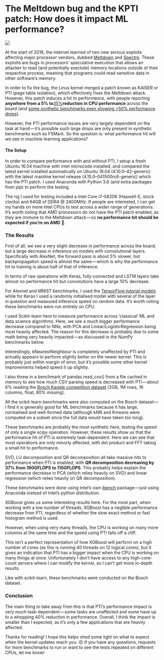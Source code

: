 # The Meltdown bug and the KPTI patch: How does it impact ML performance?

![](https://cdn-images-1.medium.com/max/1600/1*ra9lenkHMnnO2un2hUjPdQ.png)

At the start of 2018, the internet learned of two new serious exploits affecting major processor vendors, dubbed [Meltdown](https://meltdownattack.com) and [Spectre](https://spectreattack.com/). These exploits are bugs in processors’ speculative execution that allows an attacker to read (and potentially exectute) memory locations outside of their respective process, meaning that programs could read sensitive data in other software’s memory.

In order to fix the bug, the Linux kernel merged a patch known as KAISER or PTI (page table isolation), which effectively fixes the Meltdown attack. However, this patch induces a hit to performance, with people reporting **anywhere from a 5% to**[35%](https://siliconangle.com/blog/2018/01/02/intel-patches-critical-processor-security-bug-fix-imposes-35-performance-hit/)**reduction in CPU performance** across the board (and [some synthetic benchmarks even showing >50% performance drops](https://www.phoronix.com/scan.php?page=article&item=linux-415-x86pti&num=2)).

However, the PTI performance issues are very largely dependent on the task at hand — it’s possible such large drops are only present in synthetic benchmarks such as FSMark. So the question is: what performance hit will we see in machine learning applications?

#### The Setup

In order to compare performance with and without PTI, I setup a fresh Ubuntu 16.04 machine with intel microcode installed, and compared the latest kernel installed automatically on Ubuntu 16.04 (4.10.0–42-generic) with the latest mainline kernel release (4.15.0–041500rc6-generic) which has the PTI patch. I used Anaconda with Python 3.6 (and extra packages from pip) to perform the testing.

The rig I used for testing included a Intel Core i7–5820K (Haswell-E, stock clocks) and 64GB of DDR4 @ 2400MHz. If people are interested, I can get my hands on more Intel CPUs to test across a wider range of generations. It’s worth noting that AMD processors do not have the PTI patch enabled, as they are immune to the Meltdown attack — so **no performance hit should be expected if you’re on AMD** 🙂.

### The Results

First of all, we see a very slight decrease in performance across the board, but a large decrease in inference on models with convolutional layers. Specifically with AlexNet, the forward pass is about 5% slower, but backpropagation speed is almost the same — which is why the performance hit to training is about half of that of inference.

In terms of raw operations with Keras, fully connected and LSTM layers take almost no performance hit but convolutions have a large 10% decrease.

For Alexnet and MNIST benchmarks, I used the [TensorFlow tutorial models](https://github.com/tensorflow/models/tree/master/tutorials/image) while for Keras I used a randomly initialised model with several of the layer in question and measured inference speed on random data. It’s worth noting these benchmarks were run entirely on CPU.

I used Scikit-learn here to measure performance across ‘classical’ ML and data science algorithms. Here, we see a much bigger performance decrease compared to NNs, with PCA and Linear/LogisticRegression being most heavily affected. The reason for this decrease is probably due to some math being very heavily impacted — as discussed in the NumPy benchmarks below.

Interestingly, kNearestNeighbour is completely unaffected by PTI and actually appears to perform slightly better on the newer kernel. This is probably just within margin of error, but it’s possible some other kernel improvements helped speed it up slightly.

I also threw in a benchmark of pandas.read_csv() from a file cached in memory to see how much CSV parsing speed is decreased with PTI — about 6% reading the [Bosch Kaggle competition dataset](https://www.kaggle.com/c/bosch-production-line-performance) (2GB, 1M rows, 1K columns, float, 80% missing).

All the scikit-learn benchmarks were also computed on the Bosch dataset — I find it is generally good for ML benchmarks because it has large, normalised and well-formed data (although kNN and Kmeans were computed on a subset since the full data would have taken too long).

These benchmarks are probably the most synthetic here, testing the speed of only a single scipy operation. However, these results show us that the performance hit of PTI is extremely task-dependent. Here we can see that most operations are only minorly affected, with dot product and FFT taking a small hit to performance.

SVD, LU decomposition and QR decomposition all take massive hits to performance when PTI is enabled, with **QR decomposition decreasing by 37% from 190GFLOPS to 110GFLOPS**. This probably helps explain the performance decrease in PCA (which relies heavily on SVD) and linear regression (which relies heavily on QR decomposition).

These benchmarks were done using Intel’s own [ibench](https://github.com/IntelPython/ibench) package — just using Anaconda instead of Intel’s python distribution.

XGBoost gives us some interesting results here. For the most part, when working with a low number of threads, XGBoost has a neglible performance decrease from PTI, regardless of whether the slow exact method or fast histogram method is used.

However, when using very many threads, the CPU is working on many more columns at the same time and the speed using PTI falls off a cliff.

This isn’t a perfect representation of how XGBoost will perform on a high number of cores (as this is running 40 threads on 12 logical cores), but it gives an indication that PTI has a bigger impact when the CPU is working on many things at once. Unfortunately I don’t have access to any high-core-count servers where I can modify the kernel, so I can’t get more in-depth results.

Like with scikit-learn, these benchmarks were conducted on the Bosch dataset.

### Conclusion

The main thing to take away from this is that PTI’s performance impact is very much task-dependent — some tasks are unaffected and some have up to a whopping 40% reduction in performance. Overall, I think the impact is smaller than I expected, as it’s only a few applications that are heavily affected.

Thanks for reading! I hope this helps shed some light on what to expect when the kernel updates reach you. 😊 If you have any questions, requests for more benchmarks to run or want to see the tests repeated on different CPUs, let me know!

